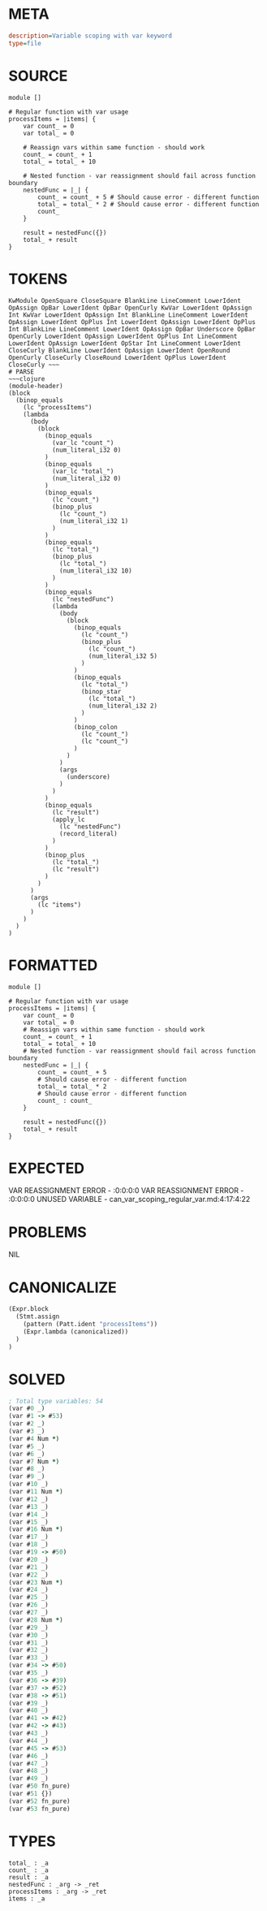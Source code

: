 # META
~~~ini
description=Variable scoping with var keyword
type=file
~~~
# SOURCE
~~~roc
module []

# Regular function with var usage
processItems = |items| {
	var count_ = 0
	var total_ = 0

	# Reassign vars within same function - should work
	count_ = count_ + 1
	total_ = total_ + 10

	# Nested function - var reassignment should fail across function boundary
	nestedFunc = |_| {
		count_ = count_ + 5 # Should cause error - different function
		total_ = total_ * 2 # Should cause error - different function
		count_
	}

	result = nestedFunc({})
	total_ + result
}
~~~
# TOKENS
~~~text
KwModule OpenSquare CloseSquare BlankLine LineComment LowerIdent OpAssign OpBar LowerIdent OpBar OpenCurly KwVar LowerIdent OpAssign Int KwVar LowerIdent OpAssign Int BlankLine LineComment LowerIdent OpAssign LowerIdent OpPlus Int LowerIdent OpAssign LowerIdent OpPlus Int BlankLine LineComment LowerIdent OpAssign OpBar Underscore OpBar OpenCurly LowerIdent OpAssign LowerIdent OpPlus Int LineComment LowerIdent OpAssign LowerIdent OpStar Int LineComment LowerIdent CloseCurly BlankLine LowerIdent OpAssign LowerIdent OpenRound OpenCurly CloseCurly CloseRound LowerIdent OpPlus LowerIdent CloseCurly ~~~
# PARSE
~~~clojure
(module-header)
(block
  (binop_equals
    (lc "processItems")
    (lambda
      (body
        (block
          (binop_equals
            (var_lc "count_")
            (num_literal_i32 0)
          )
          (binop_equals
            (var_lc "total_")
            (num_literal_i32 0)
          )
          (binop_equals
            (lc "count_")
            (binop_plus
              (lc "count_")
              (num_literal_i32 1)
            )
          )
          (binop_equals
            (lc "total_")
            (binop_plus
              (lc "total_")
              (num_literal_i32 10)
            )
          )
          (binop_equals
            (lc "nestedFunc")
            (lambda
              (body
                (block
                  (binop_equals
                    (lc "count_")
                    (binop_plus
                      (lc "count_")
                      (num_literal_i32 5)
                    )
                  )
                  (binop_equals
                    (lc "total_")
                    (binop_star
                      (lc "total_")
                      (num_literal_i32 2)
                    )
                  )
                  (binop_colon
                    (lc "count_")
                    (lc "count_")
                  )
                )
              )
              (args
                (underscore)
              )
            )
          )
          (binop_equals
            (lc "result")
            (apply_lc
              (lc "nestedFunc")
              (record_literal)
            )
          )
          (binop_plus
            (lc "total_")
            (lc "result")
          )
        )
      )
      (args
        (lc "items")
      )
    )
  )
)
~~~
# FORMATTED
~~~roc
module []

# Regular function with var usage
processItems = |items| {
	var count_ = 0
	var total_ = 0
	# Reassign vars within same function - should work
	count_ = count_ + 1
	total_ = total_ + 10
	# Nested function - var reassignment should fail across function boundary
	nestedFunc = |_| {
		count_ = count_ + 5
		# Should cause error - different function
		total_ = total_ * 2
		# Should cause error - different function
		count_ : count_
	}

	result = nestedFunc({})
	total_ + result
}
~~~
# EXPECTED
VAR REASSIGNMENT ERROR - :0:0:0:0
VAR REASSIGNMENT ERROR - :0:0:0:0
UNUSED VARIABLE - can_var_scoping_regular_var.md:4:17:4:22
# PROBLEMS
NIL
# CANONICALIZE
~~~clojure
(Expr.block
  (Stmt.assign
    (pattern (Patt.ident "processItems"))
    (Expr.lambda (canonicalized))
  )
)
~~~
# SOLVED
~~~clojure
; Total type variables: 54
(var #0 _)
(var #1 -> #53)
(var #2 _)
(var #3 _)
(var #4 Num *)
(var #5 _)
(var #6 _)
(var #7 Num *)
(var #8 _)
(var #9 _)
(var #10 _)
(var #11 Num *)
(var #12 _)
(var #13 _)
(var #14 _)
(var #15 _)
(var #16 Num *)
(var #17 _)
(var #18 _)
(var #19 -> #50)
(var #20 _)
(var #21 _)
(var #22 _)
(var #23 Num *)
(var #24 _)
(var #25 _)
(var #26 _)
(var #27 _)
(var #28 Num *)
(var #29 _)
(var #30 _)
(var #31 _)
(var #32 _)
(var #33 _)
(var #34 -> #50)
(var #35 _)
(var #36 -> #39)
(var #37 -> #52)
(var #38 -> #51)
(var #39 _)
(var #40 _)
(var #41 -> #42)
(var #42 -> #43)
(var #43 _)
(var #44 _)
(var #45 -> #53)
(var #46 _)
(var #47 _)
(var #48 _)
(var #49 _)
(var #50 fn_pure)
(var #51 {})
(var #52 fn_pure)
(var #53 fn_pure)
~~~
# TYPES
~~~roc
total_ : _a
count_ : _a
result : _a
nestedFunc : _arg -> _ret
processItems : _arg -> _ret
items : _a
~~~
